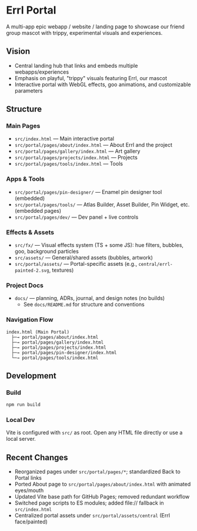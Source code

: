 # Errl Portal

A multi-app epic webapp / website / landing page to showcase our friend group mascot with trippy, experimental visuals and experiences.

## Vision
- Central landing hub that links and embeds multiple webapps/experiences
- Emphasis on playful, "trippy" visuals featuring Errl, our mascot
- Interactive portal with WebGL effects, goo animations, and customizable parameters

## Structure

### Main Pages
- `src/index.html` — Main interactive portal
- `src/portal/pages/about/index.html` — About Errl and the project
- `src/portal/pages/gallery/index.html` — Art gallery
- `src/portal/pages/projects/index.html` — Projects
- `src/portal/pages/tools/index.html` — Tools

### Apps & Tools
- `src/portal/pages/pin-designer/` — Enamel pin designer tool (embedded)
- `src/portal/pages/tools/` — Atlas Builder, Asset Builder, Pin Widget, etc. (embedded pages)
- `src/portal/pages/dev/` — Dev panel + live controls

### Effects & Assets
- `src/fx/` — Visual effects system (TS + some JS): hue filters, bubbles, goo, background particles
- `src/assets/` — General/shared assets (bubbles, artwork)
- `src/portal/assets/` — Portal-specific assets (e.g., `central/errl-painted-2.svg`, textures)

### Project Docs
- `docs/` — planning, ADRs, journal, and design notes (no builds)
  - See `docs/README.md` for structure and conventions

### Navigation Flow
```
index.html (Main Portal)
  ├─→ portal/pages/about/index.html
  ├─→ portal/pages/gallery/index.html
  ├─→ portal/pages/projects/index.html
  ├─→ portal/pages/pin-designer/index.html
  └─→ portal/pages/tools/index.html
```

## Development

### Build
```bash
npm run build
```

### Local Dev
Vite is configured with `src/` as root. Open any HTML file directly or use a local server.

## Recent Changes
- Reorganized pages under `src/portal/pages/*`; standardized Back to Portal links
- Ported About page to `src/portal/pages/about/index.html` with animated eyes/mouth
- Updated Vite base path for GitHub Pages; removed redundant workflow
- Switched page scripts to ES modules; added file:// fallback in `src/index.html`
- Centralized portal assets under `src/portal/assets/central` (Errl face/painted)
